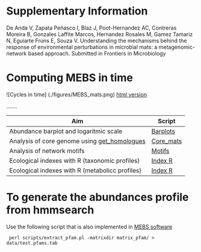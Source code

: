 # Supplementary Information


De Anda V, Zapata Peñasco I, Blaz J, Poot-Hernandez AC, Contreras Moreira B, Gonzales Laffite Marcos, Hernandez Rosales M, Gamez Tamariz N, Eguiarte Fruns E, Souza V. Understanding the mechanisms behind the response of environmental perturbations in microbial mats: a metagenomic-network based approach. Submitted in Frontiers in Microbiology 



# Computing MEBS in time  

![Cycles in time] (./figures/MEBS_mats.png) 
[html version ](https://valdeanda.github.io/Time_series_mats/scripts/MebsInTime.html)




.......


|Aim|Script|
|-------------------------------|---------------------------|
|Abundance barplot and logaritmic scale|[Barplots](./scripts/Bar_plots_composition.ipynb)|
|Analysis of core genome using [get_homologues](https://github.com/eead-csic-compbio/get_homologues)|[Core_mats](./scripts/Core_bacteria.ipynb) |
|Analysis of network motifs|[Motifs](./scripts/Motifs.ipynb) |
|Ecological indexes with R (taxonomic profiles)|[Index R](./scripts/Ecological_index.ipynb) |
|Ecological indexes with R (metabolicc profiles)|[Index R](./scripts/Diversidad_pfams.ipynb) |


# To generate the abundances profile from hmmsearch 
Use the following script that is also implemented in [MEBS software](https://github.com/eead-csic-compbio/metagenome_Pfam_score/tree/master/scripts)

```
 perl scripts/extract_pfam.pl -matrixdir matrix_pfam/ > data/test.pfams.tab 

```
